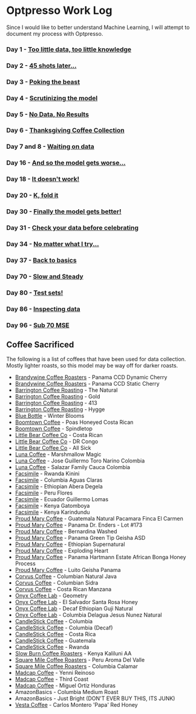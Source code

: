 # Optpresso Work Log

Since I would like to better understand Machine Learning, I will attempt to document my process with Optpresso.


### Day 1 - [Too little data, too little knowledge](day1.md)

### Day 2 - [45 shots later...](day2.md)

### Day 3 - [Poking the beast](day3.md)

### Day 4 - [Scrutinizing the model](day4.md)

### Day 5 - [No Data, No Results](day5.md)

### Day 6 - [Thanksgiving Coffee Collection](day6.md)

### Day 7 and 8 - [Waiting on data](day7and8.md)

### Day 16 - [And so the model gets worse...](day16.md)

### Day 18 - [It doesn't work!](day18.md)

### Day 20 - [K, fold it](day20.md)

### Day 30 - [Finally the model gets better!](day30.md)

### Day 31 - [Check your data before celebrating](day31.md)

### Day 34 - [No matter what I try...](day34.md)

### Day 37 - [Back to basics](day37.md)

### Day 70 - [Slow and Steady](day70.md)

### Day 80 - [Test sets!](day80.md)

### Day 86 - [Inspecting data](day86.md)

### Day 96 - [Sub 70 MSE](day96.md)

## Coffee Sacrificed

The following is a list of coffees that have been used for data collection. Mostly lighter roasts, so this model may be way off for darker roasts.

* [Brandywine Coffee Roasters](https://www.brandywinecoffeeroasters.com/) - Panama CCD Dynamic Cherry
* [Brandywine Coffee Roasters](https://www.brandywinecoffeeroasters.com/) - Panama CCD Static Cherry
* [Barrington Coffee Roasting](https://barringtoncoffee.com/) - The Natural
* [Barrington Coffee Roasting](https://barringtoncoffee.com/) - Gold
* [Barrington Coffee Roasting](https://barringtoncoffee.com/) - 413
* [Barrington Coffee Roasting](https://barringtoncoffee.com/) - Hygge
* [Blue Bottle](https://bluebottlecoffee.com/) - Winter Blooms
* [Boomtown Coffee](https://www.boomtowncoffee.com/) - Poas Honeyed Costa Rican
* [Boomtown Coffee](https://www.boomtowncoffee.com/) - Spindletop
* [Little Bear Coffee Co](https://www.littlebearcoffeeco.com/) - Costa Rican
* [Little Bear Coffee Co](https://www.littlebearcoffeeco.com/) - DR Congo
* [Little Bear Coffee Co](https://www.littlebearcoffeeco.com/) - All Sick
* [Luna Coffee](https://enjoylunacoffee.com/) - Marshmallow Magic
* [Luna Coffee](https://enjoylunacoffee.com/) - Jose Guillermo Toro Narino Colombia
* [Luna Coffee](https://enjoylunacoffee.com/) - Salazar Family Cauca Colombia
* [Facsimile](https://www.facsimile.coffee/) - Rwanda Kinini
* [Facsimile](https://www.facsimile.coffee/) - Columbia Aguas Claras
* [Facsimile](https://www.facsimile.coffee/) - Ethiopian Abera Degela
* [Facsimile](https://www.facsimile.coffee/) - Peru Flores
* [Facsimile](https://www.facsimile.coffee/) - Ecuador Guillermo Lomas
* [Facsimile](https://www.facsimile.coffee/) - Kenya Gatomboya
* [Facsimile](https://www.facsimile.coffee/) - Kenya Karindundu
* [Proud Mary Coffee](https://proudmarycoffee.com/) - Guatemala Natural Pacamara Finca El Carmen
* [Proud Mary Coffee](https://proudmarycoffee.com/) - Panama Dr. Enders - Lot #173
* [Proud Mary Coffee](https://proudmarycoffee.com/) - Bernardina Washed
* [Proud Mary Coffee](https://proudmarycoffee.com/) - Panama Green Tip Geisha ASD
* [Proud Mary Coffee](https://proudmarycoffee.com/) - Ethiopian Supernatural
* [Proud Mary Coffee](https://proudmarycoffee.com/) - Exploding Heart
* [Proud Mary Coffee](https://proudmarycoffee.com/) - Panama Hartmann Estate African Bonga Honey Process
* [Proud Mary Coffee](https://proudmarycoffee.com/) - Luito Geisha Panama
* [Corvus Coffee](https://www.corvuscoffee.com/) - Columbian Natural Java
* [Corvus Coffee](https://www.corvuscoffee.com/) - Columbian Sidra
* [Corvus Coffee](https://www.corvuscoffee.com/) - Costa Rican Manzana
* [Onyx Coffee Lab](https://onyxcoffeelab.com/) - Geometry
* [Onyx Coffee Lab](https://onyxcoffeelab.com/) - El Salvador Santa Rosa Honey
* [Onyx Coffee Lab](https://onyxcoffeelab.com/) - Decaf Ethiopian Guji Natural
* [Onyx Coffee Lab](https://onyxcoffeelab.com/) - Columbia Delagua Jesus Nunez Natural
* [CandleStick Coffee](https://candlestickcoffee.com/) - Columbia
* [CandleStick Coffee](https://candlestickcoffee.com/) - Columbia (Decaf)
* [CandleStick Coffee](https://candlestickcoffee.com/) - Costa Rica
* [CandleStick Coffee](https://candlestickcoffee.com/) - Guatemala
* [CandleStick Coffee](https://candlestickcoffee.com/) - Rwanda
* [Slow Burn Coffee Roasters](https://www.slowburncoffee.com/) - Kenya Kaliluni AA
* [Square Mile Coffee Roasters](https://shop.squaremilecoffee.com/) - Peru Aroma Del Valle
* [Square Mile Coffee Roasters](https://shop.squaremilecoffee.com/) - Columbia Calamar
* [Madcap Coffee](http://madcapcoffee.com/) - Yenni Reinoso
* [Madcap Coffee](http://madcapcoffee.com/) - Third Coast
* [Madcap Coffee](http://madcapcoffee.com/) - Miguel Ortiz Honduras
* AmazonBasics - Columbia Medium Roast
* AmazonBasics - Just Bright (DON'T EVER BUY THIS, ITS JUNK)
* [Vesta Coffee](https://vestacoffee.com/) - Carlos Montero 'Papa' Red Honey
